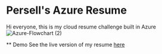 # Persell's Azure Resume

Hi everyone, this is my cloud resume challenge built in Azure 
![Azure-Flowchart (2)](https://github.com/permach-tech/Azure-Resume-Python/assets/92054692/4b8bf061-fc4a-4ab2-8f8a-d47b82842850)

** Demo
See the live version of my resume [here](https://resume.per-tech.org/)
